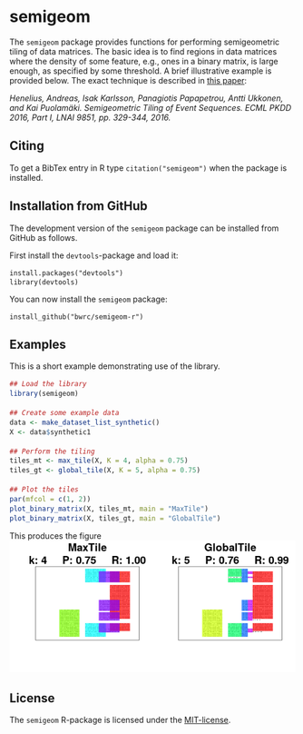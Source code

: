 semigeom
=========

The `semigeom` package provides functions for performing semigeometric tiling of data matrices. The basic idea is to find regions in data matrices where the density of some feature, e.g., ones in a binary matrix, is large enough, as specified by some threshold. A brief illustrative example is provided below. The exact technique is described in [this paper](http://dx.doi.org/10.1007/978-3-319-46128-1_21):

_Henelius, Andreas, Isak Karlsson, Panagiotis Papapetrou, Antti Ukkonen, and Kai Puolamäki. Semigeometric Tiling of Event Sequences. ECML PKDD 2016, Part I, LNAI 9851, pp. 329-344, 2016._

Citing
------
To get a BibTex entry in R type `citation("semigeom")` when the package is installed.


Installation from GitHub
-----------------------
The development version of the `semigeom` package can be installed from GitHub as follows.

First install the `devtools`-package and load it:
```
install.packages("devtools")
library(devtools)
```

You can now install the `semigeom` package:
```
install_github("bwrc/semigeom-r")
```



Examples
---------
This is a short example demonstrating use of the library.

```R
## Load the library
library(semigeom)

## Create some example data
data <- make_dataset_list_synthetic()
X <- data$synthetic1

## Perform the tiling
tiles_mt <- max_tile(X, K = 4, alpha = 0.75)
tiles_gt <- global_tile(X, K = 5, alpha = 0.75)

## Plot the tiles
par(mfcol = c(1, 2))
plot_binary_matrix(X, tiles_mt, main = "MaxTile")
plot_binary_matrix(X, tiles_gt, main = "GlobalTile")
```

This produces the figure
![Tiles](semigeom_example.png)


License
-------
The `semigeom` R-package is licensed under the [MIT-license](http://opensource.org/licenses/MIT).
